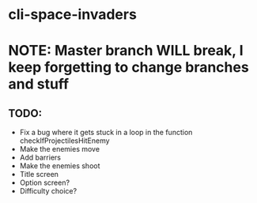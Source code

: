 # cli-space-invaders

# NOTE: Master branch WILL break, I keep forgetting to change branches and stuff

## TODO:
- Fix a bug where it gets stuck in a loop in the function checkIfProjectilesHitEnemy
- Make the enemies move
- Add barriers
- Make the enemies shoot
- Title screen
- Option screen?
- Difficulty choice?
